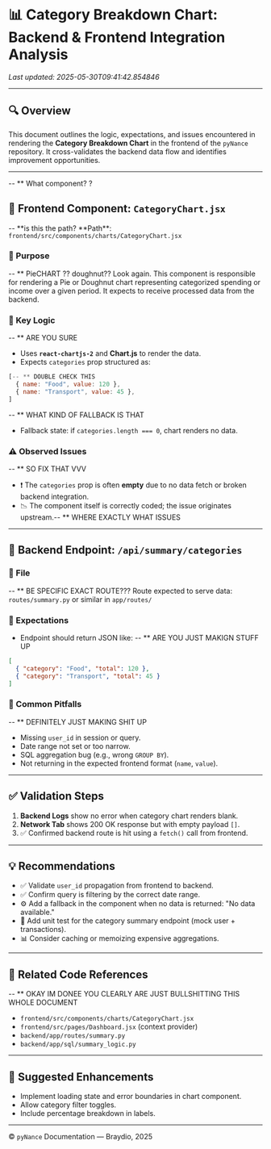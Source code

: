 # 📊 Category Breakdown Chart: Backend & Frontend Integration Analysis

_Last updated: 2025-05-30T09:41:42.854846_

---

## 🔍 Overview

This document outlines the logic, expectations, and issues encountered in rendering the **Category Breakdown Chart** in the frontend of the `pyNance` repository. It cross-validates the backend data flow and identifies improvement opportunities.

---

-- \*\* What component? ?

## 📁 Frontend Component: `CategoryChart.jsx`

-- **is this the path?
**Path\*\*: `frontend/src/components/charts/CategoryChart.jsx`

### 🔧 Purpose

-- \*\* PieCHART ?? doughnut?? Look again.
This component is responsible for rendering a Pie or Doughnut chart representing categorized spending or income over a given period. It expects to receive processed data from the backend.

### 🔑 Key Logic

-- \*\* ARE YOU SURE

- Uses **`react-chartjs-2`** and **Chart.js** to render the data.
- Expects `categories` prop structured as:

```js
[-- ** DOUBLE CHECK THIS
  { name: "Food", value: 120 },
  { name: "Transport", value: 45 },
]
```

-- \*\* WHAT KIND OF FALLBACK IS THAT

- Fallback state: if `categories.length === 0`, chart renders no data.

### ⚠️ Observed Issues

-- \*\* SO FIX THAT VVV

- ❗ The `categories` prop is often **empty** due to no data fetch or broken backend integration.
- 📉 The component itself is correctly coded; the issue originates upstream.-- \*\* WHERE EXACTLY WHAT ISSUES

---

## 🧠 Backend Endpoint: `/api/summary/categories`

### 📁 File

-- \*\* BE SPECIFIC EXACT ROUTE???
Route expected to serve data: `routes/summary.py` or similar in `app/routes/`

### 🔎 Expectations

- Endpoint should return JSON like:
  -- \*\* ARE YOU JUST MAKIGN STUFF UP

```json
[
  { "category": "Food", "total": 120 },
  { "category": "Transport", "total": 45 }
]
```

### 🚨 Common Pitfalls

-- \*\* DEFINITELY JUST MAKING SHIT UP

- Missing `user_id` in session or query.
- Date range not set or too narrow.
- SQL aggregation bug (e.g., wrong `GROUP BY`).
- Not returning in the expected frontend format (`name`, `value`).

---

## ✅ Validation Steps

1. **Backend Logs** show no error when category chart renders blank.
2. **Network Tab** shows 200 OK response but with empty payload `[]`.
3. ✅ Confirmed backend route is hit using a `fetch()` call from frontend.

---

## 💡 Recommendations

- ✅ Validate `user_id` propagation from frontend to backend.
- ✅ Confirm query is filtering by the correct date range.
- ⚙️ Add a fallback in the component when no data is returned: "No data available."
- 🧪 Add unit test for the category summary endpoint (mock user + transactions).
- 📊 Consider caching or memoizing expensive aggregations.

---

## 🔗 Related Code References

-- \*\* OKAY IM DONEE YOU CLEARLY ARE JUST BULLSHITTING THIS WHOLE DOCUMENT

- `frontend/src/components/charts/CategoryChart.jsx`
- `frontend/src/pages/Dashboard.jsx` (context provider)
- `backend/app/routes/summary.py`
- `backend/app/sql/summary_logic.py`

---

## 📌 Suggested Enhancements

- Implement loading state and error boundaries in chart component.
- Allow category filter toggles.
- Include percentage breakdown in labels.

---

© `pyNance` Documentation — Braydio, 2025
